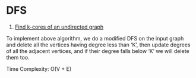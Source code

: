 # DFS
1. [Find k-cores of an undirected graph](https://www.geeksforgeeks.org/find-k-cores-graph/)

To implement above algorithm, we do a modified DFS on the input graph and delete all the vertices having degree less than ‘K’, then update degrees of all the adjacent vertices, and if their degree falls below ‘K’ we will delete them too.

Time Complexity: O(V + E)
